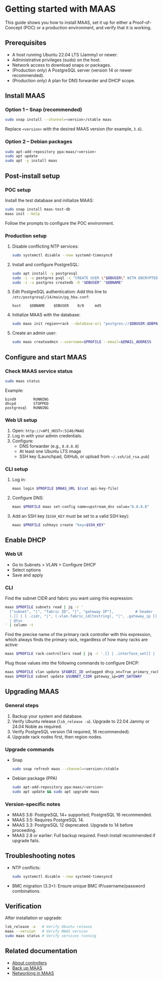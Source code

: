 # Getting started with MAAS

This guide shows you how to install MAAS, set it up for either a Proof-of-Concept (POC) or a production environment, and verify that it is working.

## Prerequisites
- A host running Ubuntu 22.04 LTS (Jammy) or newer.
- Administrative privileges (sudo) on the host.
- Network access to download snaps or packages.
- (Production only) A PostgreSQL server (version 14 or newer recommended).
- (Production only) A plan for DNS forwarder and DHCP scope.

## Install MAAS

### Option 1 – Snap (recommended)
```bash
sudo snap install --channel=<version>/stable maas
```
Replace `<version>` with the desired MAAS version (for example, `3.6`).

### Option 2 – Debian packages
```bash
sudo apt-add-repository ppa:maas/<version>
sudo apt update
sudo apt -y install maas
```

## Post-install setup

### POC setup
Install the test database and initialize MAAS:
```bash
sudo snap install maas-test-db
maas init --help
```
Follow the prompts to configure the POC environment.

### Production setup

1. Disable conflicting NTP services:
   ```bash
   sudo systemctl disable --now systemd-timesyncd
   ```

2. Install and configure PostgreSQL:
   ```bash
   sudo apt install -y postgresql
   sudo -i -u postgres psql -c "CREATE USER \"$DBUSER\" WITH ENCRYPTED PASSWORD '$DBPASS'"
   sudo -i -u postgres createdb -O "$DBUSER" "$DBNAME"
   ```

3. Edit PostgreSQL authentication:
   Add this line to `/etc/postgresql/14/main/pg_hba.conf`:
   ```
   host    $DBNAME    $DBUSER    0/0     md5
   ```

4. Initialize MAAS with the database:
   ```bash
   sudo maas init region+rack --database-uri "postgres://$DBUSER:$DBPASS@$HOSTNAME/$DBNAME"
   ```

5. Create an admin user:
   ```bash
   sudo maas createadmin --username=$PROFILE --email=$EMAIL_ADDRESS
   ```

## Configure and start MAAS

### Check MAAS service status
```bash
sudo maas status
```
Example:
```
bind9        RUNNING
dhcpd        STOPPED
postgresql   RUNNING
```

### Web UI setup
1. Open: `http://<API_HOST>:5240/MAAS`
2. Log in with your admin credentials.
3. Configure:
   - DNS forwarder (e.g., `8.8.8.8`)
   - At least one Ubuntu LTS image
   - SSH key (Launchpad, GitHub, or upload from `~/.ssh/id_rsa.pub`)

### CLI setup
1. Log in:
   ```bash
   maas login $PROFILE $MAAS_URL $(cat api-key-file)
   ```
2. Configure DNS:
   ```bash
   maas $PROFILE maas set-config name=upstream_dns value="8.8.8.8"
   ```
3. Add an SSH key (`$SSH_KEY` must be set to a valid SSH key):
   ```bash
   maas $PROFILE sshkeys create "key=$SSH_KEY"
   ```

## Enable DHCP

### Web UI
- Go to Subnets > VLAN > Configure DHCP
- Select options
- Save and apply

### CLI
Find the subnet CIDR and fabric you want using this expression:
```bash
maas $PROFILE subnets read | jq -r '
  ["subnet", "|", "fabric ID", "|", "gateway IP"],          # header                                    
  (.[] | [ .cidr, "|", (.vlan.fabric_id|tostring), "|", .gateway_ip ]) #rows
  | @tsv
' | column -t
```

Find the precise name of the primary rack controller with this expression, which always finds the primary rack, regardless of how many racks are active:
```bash
maas $PROFILE rack-controllers read | jq -r '.[] | .interface_set[] | .vlan?.primary_rack // empty'
```

Plug those values into the following commands to configure DHCP:
```bash
maas $PROFILE vlan update $FABRIC_ID untagged dhcp_on=True primary_rack=$PRIMARY_RACK_CONTROLLER
maas $PROFILE subnet update $SUBNET_CIDR gateway_ip=$MY_GATEWAY
```

## Upgrading MAAS

### General steps
1. Backup your system and database.
2. Verify Ubuntu release (`lsb_release -a`). Upgrade to 22.04 Jammy or 24.04 Noble as required.
3. Verify PostgreSQL version (14 required, 16 recommended).
4. Upgrade rack nodes first, then region nodes.

### Upgrade commands

- Snap
  ```bash
  sudo snap refresh maas --channel=<version>/stable
  ```

- Debian package (PPA)
  ```bash
  sudo apt-add-repository ppa:maas/<version>
  sudo apt update && sudo apt upgrade maas
  ```

### Version-specific notes
- MAAS 3.6: PostgreSQL 14+ supported; PostgreSQL 16 recommended.
- MAAS 3.5: Requires PostgreSQL 14.
- MAAS 3.3: PostgreSQL 12 deprecated. Upgrade to 14 before proceeding.
- MAAS 2.8 or earlier: Full backup required. Fresh install recommended if upgrade fails.

## Troubleshooting notes
- NTP conflicts:
  ```bash
  sudo systemctl disable --now systemd-timesyncd
  ```
- BMC migration (3.3+): Ensure unique BMC IP/username/password combinations.

## Verification

After installation or upgrade:
```bash
lsb_release -a   # Verify Ubuntu release
maas --version   # Verify MAAS version
sudo maas status # Verify services running
```

## Related documentation
- [About controllers](https://canonical.com/maas/docs/about-controllers)
- [Back up MAAS](https://canonical.com/maas/docs/how-to-back-up-maas)
- [Networking in MAAS](https://canonical.com/maas/docs/about-maas-networking)